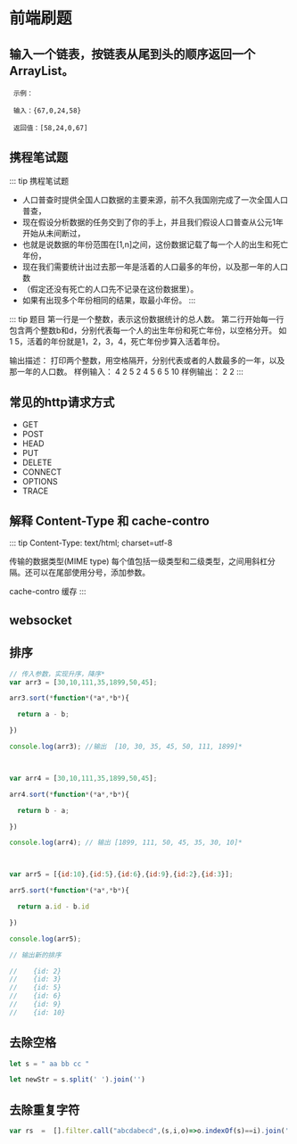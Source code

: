 # 前端刷题
## 输入一个链表，按链表从尾到头的顺序返回一个ArrayList。

```
 示例：

 输入：{67,0,24,58}

 返回值：[58,24,0,67]
```

## 携程笔试题

::: tip 携程笔试题

 * 人口普查时提供全国人口数据的主要来源，前不久我国刚完成了一次全国人口普查，
 * 现在假设分析数据的任务交到了你的手上，并且我们假设人口普查从公元1年开始从未间断过，
 * 也就是说数据的年份范围在[1,n]之间，这份数据记载了每一个人的出生和死亡年份，
 * 现在我们需要统计出过去那一年是活着的人口最多的年份，以及那一年的人口数
 * （假定还没有死亡的人口先不记录在这份数据里）。
 * 如果有出现多个年份相同的结果，取最小年份。
 :::

::: tip 题目
 第一行是一个整数，表示这份数据统计的总人数。
 第二行开始每一行包含两个整数b和d，分别代表每一个人的出生年份和死亡年份，以空格分开。
 如 1 5，活着的年份就是1，2，3，4，死亡年份步算入活着年份。 
 
 输出描述：
 打印两个整数，用空格隔开，分别代表或者的人数最多的一年，以及那一年的人口数。
 样例输入：
 4
 2 5
 2 4
 5 6
 5 10
 样例输出：
 2 2
:::

## 常见的http请求方式

- GET
- POST
- HEAD
- PUT
- DELETE
- CONNECT
- OPTIONS
- TRACE



## 解释 Content-Type 和 cache-contro

::: tip Content-Type: text/html; charset=utf-8

传输的数据类型(MIME type) 每个值包括一级类型和二级类型，之间用斜杠分隔。还可以在尾部使用分号，添加参数。

cache-contro 缓存
:::


## websocket

## 排序

```js
// 传入参数，实现升序，降序*
var arr3 = [30,10,111,35,1899,50,45];

arr3.sort(*function*(*a*,*b*){

  return a - b;

})

console.log(arr3); //输出  [10, 30, 35, 45, 50, 111, 1899]*



var arr4 = [30,10,111,35,1899,50,45];

arr4.sort(*function*(*a*,*b*){

  return b - a;

})

console.log(arr4); // 输出 [1899, 111, 50, 45, 35, 30, 10]*



var arr5 = [{id:10},{id:5},{id:6},{id:9},{id:2},{id:3}];

arr5.sort(*function*(*a*,*b*){

  return a.id - b.id

})

console.log(arr5);

// 输出新的排序

//    {id: 2}
//    {id: 3}
//    {id: 5}
//    {id: 6}
//    {id: 9}
//    {id: 10}
```

## 去除空格

```js
let s = " aa bb cc "

let newStr = s.split(' ').join('')
```

## 去除重复字符

```js
var rs  =  [].filter.call("abcdabecd",(s,i,o)=>o.indexOf(s)==i).join(''); // abcde
```

